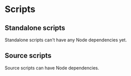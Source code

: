 # Scripts

## Standalone scripts

Standalone scripts can't have any Node dependencies yet.

## Source scripts

Source scripts can have Node dependencies.